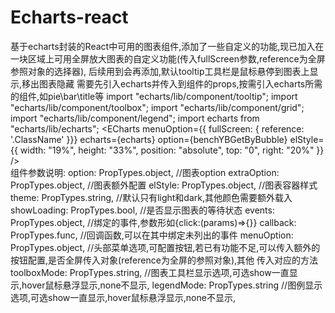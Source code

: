 # Echarts-react
基于echarts封装的React中可用的图表组件,添加了一些自定义的功能,现已加入在一块区域上可用全屏放大图表的自定义功能(传入fullScreen参数,reference为全屏参照对象的选择器),
后续用到会再添加,默认tooltip工具栏是鼠标悬停到图表上显示,移出图表隐藏
需要先引入echarts并传入到组件的props,按需引入echarts所需的组件,如pie\bar\title等
import "echarts/lib/component/tooltip"; 
import "echarts/lib/component/toolbox"; 
import "echarts/lib/component/grid"; 
import "echarts/lib/component/legend"; 
import echarts from "echarts/lib/echarts"; 
 <ECharts
     menuOption={{
     fullScreen: { reference: '.ClassName' }}}
     echarts={echarts}
     option={benchYBGetByBubble}
     elStyle={{
             width: "19%",
             height: "33%",
             position: "absolute",
             top: "0",
             right: "20%"
             }}
  />	
  组件参数说明:
    option: PropTypes.object, //图表option
    extraOption: PropTypes.object, //图表额外配置
    elStyle: PropTypes.object, //图表容器样式
    theme: PropTypes.string, //默认只有light和dark,其他颜色需要额外载入
    showLoading: PropTypes.bool, //是否显示图表的等待状态
    events: PropTypes.object, //绑定的事件,参数形如{click:(params)=>{}}
    callback: PropTypes.func, //回调函数,可以在其中绑定未列出的事件
    menuOption: PropTypes.object, //头部菜单选项,可配置按钮,若已有功能不足,可以传入额外的按钮配置,是否全屏传入对象(reference为全屏的参照对象),其他     传入对应的方法
    toolboxMode: PropTypes.string, //图表工具栏显示选项,可选show一直显示,hover鼠标悬浮显示,none不显示,
    legendMode: PropTypes.string //图例显示选项,可选show一直显示,hover鼠标悬浮显示,none不显示,
